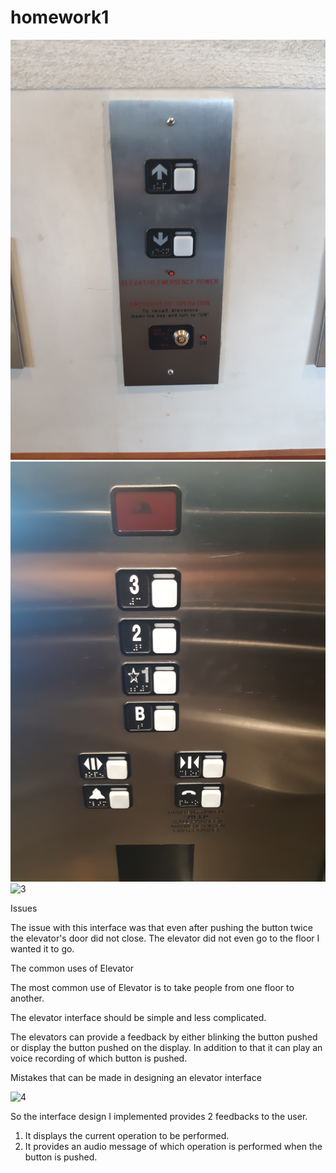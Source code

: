 # homework1
![1](20190909_162142.jpg)
![2](20190909_162152.jpg)
![3](video.gif)

Issues

The issue with this interface was that even after pushing the button twice the elevator's door did not close.
The elevator did not even go to the floor I wanted it to go.

The common uses of Elevator

The most common use of Elevator is to take people from one floor to another.

The elevator interface should be simple and less complicated.

The elevators can provide a feedback by either blinking the button pushed or display the button pushed on the display. In addition to that it can play an voice recording of which button is pushed.

Mistakes that can be made in designing an elevator interface

![4](img.jpg)

So the interface design I implemented provides 2 feedbacks to the user.
1. It displays the current operation to be performed.
2. It provides an audio message of which operation is performed when the button is pushed.

